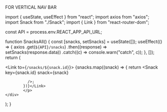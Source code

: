 FOR VERTICAL NAV BAR

import { useState, useEffect } from "react";
import axios from "axios";
import Snack from "./Snack";
import { Link } from "react-router-dom";

const API = process.env.REACT_APP_API_URL;

function SnacksAll() {
  const [snacks, setSnacks] = useState([]);
  useEffect(() => {
    axios
      .get(`${API}/snacks`)
      .then((response) => setSnacks(response.data))
      .catch((c) => console.warn("catch", c));
  }, []);
  return (
    <div className="SnacksAll">
            <p>
            <Link to={`/snacks/${snack.id}`}>  {snacks.map((snack) => {
              return <Snack key={snack.id} snack={snack} 
              
              />;
            })}</Link>
            </p>
    </div>
  );
}